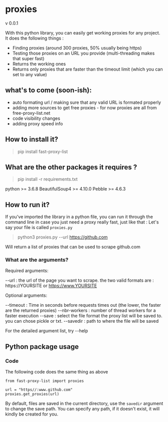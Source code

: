 # proxies
v 0.0.1

With this python library, you can easily get working proxies for any project. 
It does the following things :
- Finding proxies (around 300 proxies, 50% usually being https)
- Testing those proxies on an URL you provide (multi-threading makes that super fast)
- Returns the working ones
- Returns only proxies that are faster than the timeout limit (which you can set to any value)


## what's to come (soon-ish):
- auto formating url / making sure that any valid URL is formated properly 
- adding more sources to get free proxies - for now proxies are all from free-proxy-list.net
- code visibility changes
- adding proxy speed info

## How to install it?

> pip install fast-proxy-list

## What are the other packages it requires ?

> pip install -r requirements.txt

python >= 3.6.8
BeautifulSoup4 >= 4.10.0
Pebble >= 4.6.3


## How to run it?

If you've imported the library in a python file, you can run it through the command line in case you just need a proxy really fast, just like that :
Let's say your file is called ```proxies.py```

> python3 proxies.py --url https://github.com

Will return a  list of  proxies that can be used to scrape github.com

### What are the arguments?
Required arguments:

--url : the url of the page you want to scrape. the two valid formats are : https://YOURSITE or https://www.YOURSITE

Optional arguments:

--timeout  : Time in seconds before requests times out (the lower, the faster are the returned proxies)
--nbr-workers : number of thread workers for a faster execution
--save : select the file format the proxy list will be saved to. you can chose pickle or txt.
--savedir : path to where the file will be saved

For the detailed argument list, try --help

###

## Python package usage

### Code

The following code does the same thing as above

```
from fast-proxy-list import proxies

url = "https//:www.github.com"
proxies.get_proxies(url)
````

By default, files are saved in the current directory, use the ```savedir``` argument to change the save path.
You can specify any path, if it doesn't exist, it will kindly be created for you.
